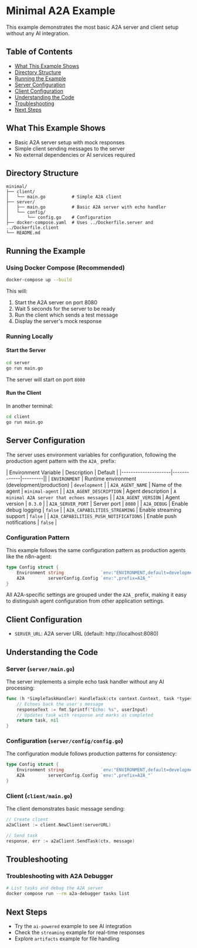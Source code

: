 # Minimal A2A Example

This example demonstrates the most basic A2A server and client setup without any AI integration.

## Table of Contents

- [What This Example Shows](#what-this-example-shows)
- [Directory Structure](#directory-structure)
- [Running the Example](#running-the-example)
- [Server Configuration](#server-configuration)
- [Client Configuration](#client-configuration)
- [Understanding the Code](#understanding-the-code)
- [Troubleshooting](#troubleshooting)
- [Next Steps](#next-steps)

## What This Example Shows

- Basic A2A server setup with mock responses
- Simple client sending messages to the server
- No external dependencies or AI services required

## Directory Structure

```
minimal/
├── client/
│   └── main.go          # Simple A2A client
├── server/
│   ├── main.go          # Basic A2A server with echo handler
│   └── config/
│       └── config.go    # Configuration
├── docker-compose.yaml  # Uses ../Dockerfile.server and ../Dockerfile.client
└── README.md
```

## Running the Example

### Using Docker Compose (Recommended)

```bash
docker-compose up --build
```

This will:

1. Start the A2A server on port 8080
2. Wait 5 seconds for the server to be ready
3. Run the client which sends a test message
4. Display the server's mock response

### Running Locally

#### Start the Server

```bash
cd server
go run main.go
```

The server will start on port `8080`

#### Run the Client

In another terminal:

```bash
cd client
go run main.go
```

## Server Configuration

The server uses environment variables for configuration, following the production agent pattern with the `A2A_` prefix:

| Environment Variable | Description | Default |
|---------------------|-------------|---------||
| `ENVIRONMENT` | Runtime environment (development/production) | `development` |
| `A2A_AGENT_NAME` | Name of the agent | `minimal-agent` |
| `A2A_AGENT_DESCRIPTION` | Agent description | `A minimal A2A server that echoes messages` |
| `A2A_AGENT_VERSION` | Agent version | `0.3.0` |
| `A2A_SERVER_PORT` | Server port | `8080` |
| `A2A_DEBUG` | Enable debug logging | `false` |
| `A2A_CAPABILITIES_STREAMING` | Enable streaming support | `false` |
| `A2A_CAPABILITIES_PUSH_NOTIFICATIONS` | Enable push notifications | `false` |

### Configuration Pattern

This example follows the same configuration pattern as production agents like the n8n-agent:

```go
type Config struct {
    Environment string              `env:"ENVIRONMENT,default=development"`
    A2A         serverConfig.Config `env:",prefix=A2A_"`
}
```

All A2A-specific settings are grouped under the `A2A_` prefix, making it easy to distinguish agent configuration from other application settings.

## Client Configuration

- `SERVER_URL`: A2A server URL (default: http://localhost:8080)

## Understanding the Code

### Server (`server/main.go`)

The server implements a simple echo task handler without any AI processing:

```go
func (h *SimpleTaskHandler) HandleTask(ctx context.Context, task *types.Task, message *types.Message) (*types.Task, error) {
    // Echoes back the user's message
    responseText := fmt.Sprintf("Echo: %s", userInput)
    // Updates task with response and marks as completed
    return task, nil
}
```

### Configuration (`server/config/config.go`)

The configuration module follows production patterns for consistency:

```go
type Config struct {
    Environment string              `env:"ENVIRONMENT,default=development"`
    A2A         serverConfig.Config `env:",prefix=A2A_"`
}
```

### Client (`client/main.go`)

The client demonstrates basic message sending:

```go
// Create client
a2aClient := client.NewClient(serverURL)

// Send task
response, err := a2aClient.SendTask(ctx, message)
```

## Troubleshooting

### Troubleshooting with A2A Debugger

```bash
# List tasks and debug the A2A server
docker compose run --rm a2a-debugger tasks list
```

## Next Steps

- Try the `ai-powered` example to see AI integration
- Check the `streaming` example for real-time responses
- Explore `artifacts` example for file handling
